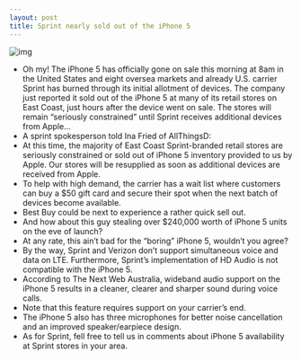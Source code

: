 ```yaml
---
layout: post
title: Sprint nearly sold out of the iPhone 5
---
```

![img](http://media.idownloadblog.com/wp-content/uploads/2012/09/Sprint-online-store-iPhone-5.jpg)
* Oh my! The iPhone 5 has officially gone on sale this morning at 8am in the United States and eight oversea markets and already U.S. carrier Sprint has burned through its initial allotment of devices. The company just reported it sold out of the iPhone 5 at many of its retail stores on East Coast, just hours after the device went on sale. The stores will remain “seriously constrained” until Sprint receives additional devices from Apple…
* A sprint spokesperson told Ina Fried of AllThingsD:
* At this time, the majority of East Coast Sprint-branded retail stores are seriously constrained or sold out of iPhone 5 inventory provided to us by Apple. Our stores will be resupplied as soon as additional devices are received from Apple.
* To help with high demand, the carrier has a wait list where customers can buy a $50 gift card and secure their spot when the next batch of devices become available.
* Best Buy could be next to experience a rather quick sell out.
* And how about this guy stealing over $240,000 worth of iPhone 5 units on the eve of launch?
* At any rate, this ain’t bad for the “boring” iPhone 5, wouldn’t you agree?
* By the way, Sprint and Verizon don’t support simultaneous voice and data on LTE. Furthermore, Sprint’s implementation of HD Audio is not compatible with the iPhone 5.
* According to The Next Web Australia, wideband audio support on the iPhone 5 results in a cleaner, clearer and sharper sound during voice calls.
* Note that this feature requires support on your carrier’s end.
* The iPhone 5 also has three microphones for better noise cancellation and an improved speaker/earpiece design.
* As for Sprint, fell free to tell us in comments about iPhone 5 availability at Sprint stores in your area.

